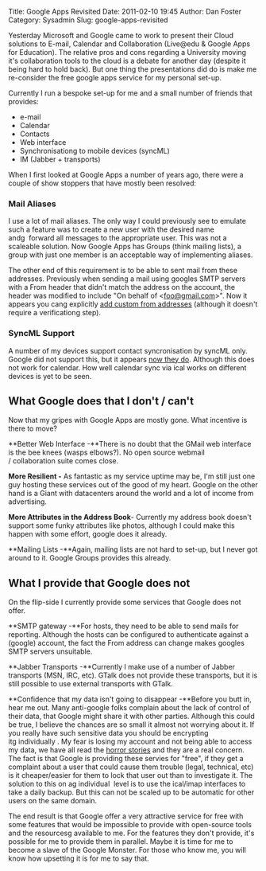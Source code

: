 Title: Google Apps Revisited
Date: 2011-02-10 19:45
Author: Dan Foster
Category: Sysadmin
Slug: google-apps-revisited

Yesterday Microsoft and Google came to work to present their Cloud
solutions to E-mail, Calendar and Collaboration (Live@edu & Google Apps
for Education). The relative pros and cons regarding a University moving
it's collaboration tools to the cloud is a debate for another day
(despite it being hard to hold back). But one thing
the presentations did do is make me re-consider the free google apps
service for my personal set-up.

Currently I run a bespoke set-up for me and a small number of friends
that provides:

-   e-mail
-   Calendar
-   Contacts
-   Web interface
-   Synchronisationg to mobile devices (syncML)
-   IM (Jabber + transports)

When I first looked at Google Apps a number of years ago, there were a
couple of show stoppers that have mostly been resolved:

### Mail Aliases

I use a lot of mail aliases. The only way I could previously see to
emulate such a feature was to create a new user with the desired name
andg  forward all messages to the appropriate user. This was not a
scaleable solution. Now Google Apps has Groups (think mailing lists), a
group with just one member is an acceptable way of implementing aliases.

The other end of this requirement is to be able to sent mail from these
addresses. Previously when sending a mail using googles SMTP servers
with a From header that didn't match the address on the account, the
header was modified to include "On behalf of \<foo@gmail.com\>". Now it
appears you cang explicitly [add custom from addresses][] (although it
doesn't require a verificationg step).

### SyncML Support

A number of my devices support contact syncronisation by syncML only.
Google did not support this, but it appears [now they do][]. Although
this does not work for calendar. How well calendar sync via ical works
on different devices is yet to be seen.

What Google does that I don't / can't
-------------------------------------

Now that my gripes with Google Apps are mostly gone. What incentive is
there to move?

**Better Web Interface -**There is no doubt that the GMail web interface
is the bee knees (wasps elbows?). No open source webmail
/ collaboration suite comes close.

**More Resilient -** As fantastic as my service uptime may be, I'm
still just one guy hosting these services out of the good of my heart.
Google on the other hand is a Giant with datacenters around the world
and a lot of income from advertising.

**More Attributes in the Address Book**- Currently my address book
doesn't support some funky attributes like photos, although I could make
this happen with some effort, google does it already.

**Mailing Lists -**Again, mailing lists are not hard to set-up, but I
never got around to it. Google Groups provides this already.

**What I provide that Google does not**
---------------------------------------

On the flip-side I currently provide some services that Google does not
offer.

**SMTP gateway -**For hosts, they need to be able to send mails for
reporting. Although the hosts can be configured to authenticate against
a (google) account, the fact the From address can change makes googles
SMTP servers unsuitable.

**Jabber Transports -**Currently I make use of a number of Jabber
transports (MSN, IRC, etc). GTalk does not provide these transports, but
it is still possible to use external transports with GTalk.

**Confidence that my data isn't going to disappear -**Before you butt
in, hear me out. Many anti-google folks complain about the lack of
control of their data, that Google might share it with other parties.
Although this could be true, I believe the chances are so small it
almost not worrying about it. If you really have such sensitive data you
should be encrypting itg individually . My fear is losing my account
and not being able to access my data, we have all read the [horror
stories][] and they are a real concern. The fact is that Google is
providing these servies for "free", if they get a complaint about a user
that could cause them trouble (legal, technical, etc) is it
cheaper/easier for them to lock that user out than to investigate it.
The solution to this on ag individual  level is to use the ical/imap
interfaces to take a daily backup. But this can not be scaled up to be
automatic for other users on the same domain.

The end result is that Google offer a very attractive service for free
with some features that would be impossible to provide with open-source
tools and the resourcesg available to me. For the features they don't
provide, it's possible for me to provide them in parallel. Maybe it is
time for me to become a slave of the Google Monster. For those who know
me, you will know how upsetting it is for me to say that.

  [add custom from addresses]: http://mail.google.com/support/bin/answer.py?hl=en&ctx=mail&answer=22370
  [now they do]: http://www.google.com/support/mobile/bin/answer.py?hl=en&answer=147826
  [horror stories]: http://lobais.blogspot.com/2010/05/when-google-locked-door.html
